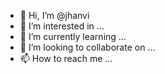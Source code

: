 - 👋 Hi, I’m @jhanvi
- 👀 I’m interested in ...
- 🌱 I’m currently learning ...
- 💞️ I’m looking to collaborate on ...
- 📫 How to reach me ...

<!---
jhanviom/jhanviom is a ✨ special ✨ repository because its `README.md` (this file) appears on your GitHub profile.
You can click the Preview link to take a look at your changes.
--->
